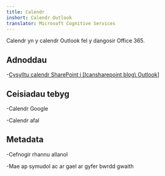 ```yaml
---
title: Calendr
inshort: Calendr Outlook
translator: Microsoft Cognitive Services
---
```


Calendr yn y calendr Outlook fel y dangosir Office 365.

Adnoddau
---------

-[Cysylltu calendr SharePoint i
    \[Icansharepoint blog\ Outlook](http://icsh.pt/SPandOutlook)]

Ceisiadau tebyg
--------------------

-Calendr Google

-Calendr afal

Metadata
--------

-Cefnogir rhannu allanol

-Mae ap symudol ac ar gael ar gyfer bwrdd gwaith

